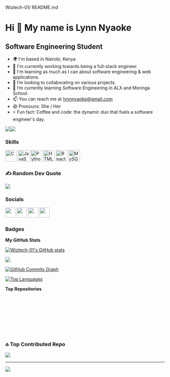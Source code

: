  Wiztech-01/ README.md

# Hi 👋 My name is Lynn Nyaoke 

Software Engineering Student
----------------------------

- 🌍 I'm based in Nairobi, Kenya
- 🚀 I'm currently working towards being a full-stack engineer.
- 🧠 I'm learning as much as I can about software engineering & web applications.
- 👀 I’m looking to collaborating on various projects.
- 🌱 I’m currently learning Software Engineering in ALX and Moringa School.
- 📫 You can reach me at [lynnnyaoke@gmail.com](mailto:lynnnyaoke@gmail.com)
- 😄 Pronouns: She / Her
- ⚡ Fun fact: Coffee and code: the dynamic duo that fuels a software engineer's day.
  

<a href="https://www.github.com/Wiztech-01" target="_blank" rel="noreferrer"><img
src="https://img.shields.io/github/followers/Wiztech-01?logo=github&style=for-the-badge&color=0891b2&labelColor=1c1917" /></a><a href="https://www.twitter.com/LynnNyaoke" target="_blank" rel="noreferrer"><img
src="https://img.shields.io/twitter/follow/LynnNyaoke?logo=twitter&style=for-the-badge&color=0891b2&labelColor=1c1917"
/></a>
                     


### Skills


<p align="left">
<a href="https://docs.microsoft.com/en-us/cpp/?view=msvc-170" target="_blank" rel="noreferrer"><img src="https://raw.githubusercontent.com/danielcranney/readme-generator/main/public/icons/skills/c-colored.svg" width="36" height="36" alt="C" /></a>
<a href="https://developer.mozilla.org/en-US/docs/Web/JavaScript" target="_blank" rel="noreferrer"><img src="https://raw.githubusercontent.com/danielcranney/readme-generator/main/public/icons/skills/javascript-colored.svg" width="36" height="36" alt="JavaScript" /></a>
<a href="https://www.python.org/" target="_blank" rel="noreferrer"><img src="https://raw.githubusercontent.com/danielcranney/readme-generator/main/public/icons/skills/python-colored.svg" width="36" height="36" alt="Python" /></a>
<a href="https://developer.mozilla.org/en-US/docs/Glossary/HTML5" target="_blank" rel="noreferrer"><img src="https://raw.githubusercontent.com/danielcranney/readme-generator/main/public/icons/skills/html5-colored.svg" width="36" height="36" alt="HTML5" /></a>
<a href="https://reactjs.org/" target="_blank" rel="noreferrer"><img src="https://raw.githubusercontent.com/danielcranney/readme-generator/main/public/icons/skills/react-colored.svg" width="36" height="36" alt="React" /></a>
<!-- <a href="https://nextjs.org/docs" target="_blank" rel="noreferrer"><img src="https://raw.githubusercontent.com/danielcranney/readme-generator/main/public/icons/skills/nextjs-colored.svg" width="36" height="36" alt="NextJs" /></a>
<a href="https://tailwindcss.com/" target="_blank" rel="noreferrer"><img src="https://raw.githubusercontent.com/danielcranney/readme-generator/main/public/icons/skills/tailwindcss-colored.svg" width="36" height="36" alt="TailwindCSS" /></a> -->
<a href="https://www.mysql.com/" target="_blank" rel="noreferrer"><img src="https://raw.githubusercontent.com/danielcranney/readme-generator/main/public/icons/skills/mysql-colored.svg" width="36" height="36" alt="MySQL" /></a>
</p>


### ✍️ Random Dev Quote
![](https://quotes-github-readme.vercel.app/api?type=horizontal&theme=tokyonight)


### Socials

<p align="left"> <a href="https://discord.com/channels/@me" target="_blank" rel="noreferrer"><img src="https://raw.githubusercontent.com/danielcranney/readme-generator/main/public/icons/socials/discord.svg" width="32" height="32" /></a> <a href="https://www.github.com/Wiztech-01" target="_blank" rel="noreferrer"><img src="https://raw.githubusercontent.com/danielcranney/readme-generator/main/public/icons/socials/github.svg" width="32" height="32" /></a> <a href="https://www.linkedin.com/in/lynn-nyaoke-058b43216" target="_blank" rel="noreferrer"><img src="https://raw.githubusercontent.com/danielcranney/readme-generator/main/public/icons/socials/linkedin.svg" width="32" height="32" /></a> <a href="https://www.twitter.com/LynnNyaoke" target="_blank" rel="noreferrer"><img src="https://raw.githubusercontent.com/danielcranney/readme-generator/main/public/icons/socials/twitter.svg" width="32" height="32" /></a></p>

### Badges

<b>My GitHub Stats</b>

<a href="http://www.github.com/Wiztech-01"><img src="https://github-readme-stats.vercel.app/api?username=Wiztech-01&show_icons=true&hide=&count_private=true&title_color=a855f7&text_color=ffffff&icon_color=0891b2&bg_color=1c1917&hide_border=true&show_icons=true" alt="Wiztech-01's GitHub stats" /></a>

<a href="http://www.github.com/Wiztech-01"><img src="https://github-readme-streak-stats.herokuapp.com/?user=Wiztech-01&stroke=ffffff&background=1c1917&ring=a855f7&fire=a855f7&currStreakNum=ffffff&currStreakLabel=a855f7&sideNums=ffffff&sideLabels=ffffff&dates=ffffff&hide_border=true" /></a>

<a href="http://www.github.com/Wiztech-01"><img src="https://github-readme-activity-graph.cyclic.app/graph?username=Wiztech-01&bg_color=1c1917&color=ffffff&line=0891b2&point=ffffff&area_color=1c1917&area=true&hide_border=true&custom_title=GitHub%20Commits%20Graph" alt="GitHub Commits Graph" /></a>

<a href="https://github.com/Wiztech-01" align="left"><img src="https://github-readme-stats.vercel.app/api/top-langs/?username=Wiztech-01&langs_count=10&title_color=a855f7&text_color=ffffff&icon_color=0891b2&bg_color=1c1917&hide_border=true&locale=en&custom_title=Top%20%Languages" alt="Top Languages" /></a>

<b>Top Repositories</b>

<div width="100%" align="center"></div><br /><br /><br /><br /><br /><br /><br />



### 🔝 Top Contributed Repo
![](https://github-contributor-stats.vercel.app/api?username=Wiztech-01&limit=5&theme=tokyonight&combine_all_yearly_contributions=true)

---
[![](https://visitcount.itsvg.in/api?id=Wiztech-01&icon=0&color=1)](https://visitcount.itsvg.in)

<!-- Proudly created with GPRM ( https://gprm.itsvg.in ) -->                         
                     
                          
                     
<!---
Wiztech-01/Wiztech-01 is a ✨ special ✨ repository because its `README.md` (this file) appears on your GitHub profile.
You can click the Preview link to take a look at your changes.
--->
